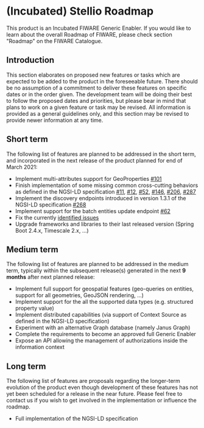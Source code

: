 # (Incubated) Stellio Roadmap

This product is an Incubated FIWARE Generic Enabler. If you would like to learn about the
overall Roadmap of FIWARE, please check section "Roadmap" on the FIWARE Catalogue.

## Introduction

This section elaborates on proposed new features or tasks which are expected to be added to the product in the
foreseeable future. There should be no assumption of a commitment to deliver these features on specific dates or in the
order given. The development team will be doing their best to follow the proposed dates and priorities, but please bear
in mind that plans to work on a given feature or task may be revised. All information is provided as a general
guidelines only, and this section may be revised to provide newer information at any time.

## Short term

The following list of features are planned to be addressed in the short term, and incorporated in the next release of
the product planned for end of March 2021:

- Implement multi-attributes support for GeoProperties [#101](https://github.com/stellio-hub/stellio-context-broker/issues/101)
- Finish implementation of some missing common cross-cutting behaviors as defined in the NGSI-LD specification [#11](https://github.com/stellio-hub/stellio-context-broker/issues/11), [#12](https://github.com/stellio-hub/stellio-context-broker/issues/12), [#52](https://github.com/stellio-hub/stellio-context-broker/issues/52), [#146](https://github.com/stellio-hub/stellio-context-broker/issues/146), [#206](https://github.com/stellio-hub/stellio-context-broker/issues/206), [#287](https://github.com/stellio-hub/stellio-context-broker/issues/287)
- Implement the discovery endpoints introduced in version 1.3.1 of the NGSI-LD specification [#268](https://github.com/stellio-hub/stellio-context-broker/issues/268)
- Implement support for the batch entities update endpoint [#62](https://github.com/stellio-hub/stellio-context-broker/issues/62)
- Fix the currently [identified issues](https://github.com/stellio-hub/stellio-context-broker/issues?q=is%3Aissue+is%3Aopen+label%3Afix)
- Upgrade frameworks and libraries to their last released version (Spring Boot 2.4.x, Timescale 2.x, ...)

## Medium term

The following list of features are planned to be addressed in the medium term, typically within the subsequent
release(s) generated in the next **9 months** after next planned release:

- Implement full support for geospatial features (geo-queries on entities, support for all geometries, GeoJSON rendering, ...)
- Implement support for the all the supported data types (e.g. structured property value)
- Implement distributed capabilities (via support of Context Source as defined in the NGSI-LD specification)
- Experiment with an alternative Graph database (namely Janus Graph)
- Complete the requirements to become an approved full Generic Enabler
- Expose an API allowing the management of authorizations inside the information context

## Long term

The following list of features are proposals regarding the longer-term evolution of the product even though development
of these features has not yet been scheduled for a release in the near future. Please feel free to contact us if you
wish to get involved in the implementation or influence the roadmap.

- Full implementation of the NGSI-LD specification

